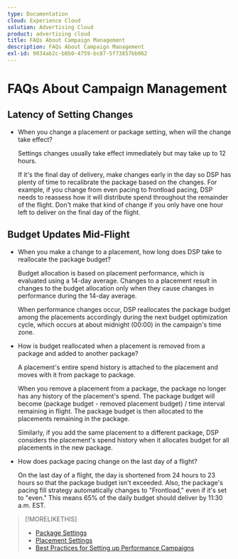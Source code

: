 ```yaml
---
type: Documentation
cloud: Experience Cloud
solution: Advertising Cloud
product: advertising cloud
title: FAQs About Campaign Management
description: FAQs About Campaign Management
exl-id: 9034ab2c-b8b0-4759-bc87-5f73857bb062
---
```

# FAQs About Campaign Management

<!-- Most of this information should be moved into the relevant topics (especially editing topics). -->

## Latency of Setting Changes

* When you change a placement or package setting, when will the change take effect?

    Settings changes usually take effect immediately but may take up to 12 hours.
    
    If it's the final day of delivery, make changes early in the day so DSP has plenty of time to recalibrate the package based on the changes. For example, if you change from even pacing to frontload pacing, DSP needs to reassess how it will distribute spend throughout the remainder of the flight. Don't make that kind of change if you only have one hour left to deliver on the final day of the flight.

## Budget Updates Mid-Flight

* When you make a change to a placement, how long does DSP take to reallocate the package budget?

    Budget allocation is based on placement performance, which is evaluated using a 14-day average. Changes to a placement result in changes to the budget allocation only when they cause changes in performance during the 14-day average.

    When performance changes occur, DSP reallocates the package budget among the placements accordingly during the next budget optimization cycle, which occurs at about midnight (00:00) in the campaign's time zone.

* How is budget reallocated when a placement is removed from a package and added to another package?

    A placement's entire spend history is attached to the placement and moves with it from package to package.
    
    When you remove a placement from a package, the package no longer has any history of the placement's spend. The package budget will become (package budget - removed placement budget) / time interval remaining in flight. The package budget is then allocated to the placements remaining in the package.
    
    Similarly, if you add the same placement to a different package, DSP considers the placement's spend history when it allocates budget for all placements in the new package.

* How does package pacing change on the last day of a flight?

    On the last day of a flight, the day is shortened from 24 hours to 23 hours so that the package budget isn't exceeded. Also, the package's pacing fill strategy automatically changes to "Frontload," even if it's set to "even." This means 65% of the daily budget should deliver by 11:30 a.m. EST.

>[!MORELIKETHIS]
>
>* [Package Settings](/help/dsp/campaign-management/packages/package-settings.md)
>* [Placement Settings](/help/dsp/campaign-management/placements/placement-settings.md)
>* [Best Practices for Setting up Performance Campaigns](/help/dsp/optimization/campaign-best-practices-performance.md)
